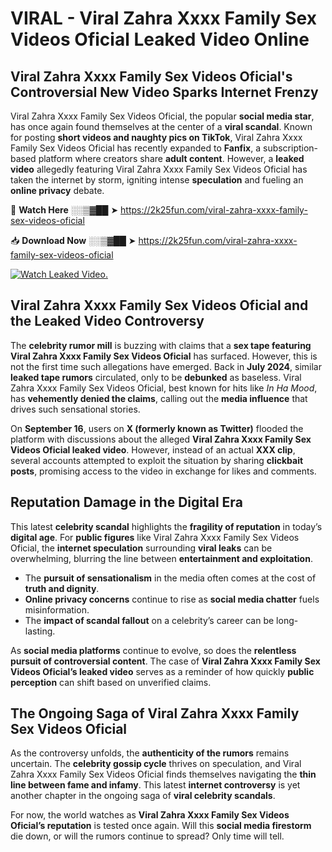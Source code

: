 # VIRAL - ️Viral Zahra Xxxx Family Sex Videos Oficial Leaked Video Online

## **️Viral Zahra Xxxx Family Sex Videos Oficial's Controversial New Video Sparks Internet Frenzy**  

️Viral Zahra Xxxx Family Sex Videos Oficial, the popular **social media star**, has once again found themselves at the center of a **viral scandal**. Known for posting **short videos and naughty pics on TikTok**, ️Viral Zahra Xxxx Family Sex Videos Oficial has recently expanded to **Fanfix**, a subscription-based platform where creators share **adult content**. However, a **leaked video** allegedly featuring ️Viral Zahra Xxxx Family Sex Videos Oficial has taken the internet by storm, igniting intense **speculation** and fueling an **online privacy** debate.  

🔴 **Watch Here** ░░▒▓██ ➤ https://2k25fun.com/️viral-zahra-xxxx-family-sex-videos-oficial  

📥 **Download Now** ░░▒▓██ ➤ https://2k25fun.com/️viral-zahra-xxxx-family-sex-videos-oficial  

[![Watch Leaked Video.](https://miro.medium.com/v2/resize:fit:828/format:webp/1*cilzJN44JGOrTw9NJCrNHA.gif "Watch Leaked Video")](https://2k25fun.com/️viral-zahra-xxxx-family-sex-videos-oficial)

## **️Viral Zahra Xxxx Family Sex Videos Oficial and the Leaked Video Controversy**  

The **celebrity rumor mill** is buzzing with claims that a **sex tape featuring ️Viral Zahra Xxxx Family Sex Videos Oficial** has surfaced. However, this is not the first time such allegations have emerged. Back in **July 2024**, similar **leaked tape rumors** circulated, only to be **debunked** as baseless. ️Viral Zahra Xxxx Family Sex Videos Oficial, best known for hits like *In Ha Mood*, has **vehemently denied the claims**, calling out the **media influence** that drives such sensational stories.  

On **September 16**, users on **X (formerly known as Twitter)** flooded the platform with discussions about the alleged **️Viral Zahra Xxxx Family Sex Videos Oficial leaked video**. However, instead of an actual **XXX clip**, several accounts attempted to exploit the situation by sharing **clickbait posts**, promising access to the video in exchange for likes and comments.  

## **Reputation Damage in the Digital Era**  

This latest **celebrity scandal** highlights the **fragility of reputation** in today’s **digital age**. For **public figures** like ️Viral Zahra Xxxx Family Sex Videos Oficial, the **internet speculation** surrounding **viral leaks** can be overwhelming, blurring the line between **entertainment and exploitation**.  

- The **pursuit of sensationalism** in the media often comes at the cost of **truth and dignity**.  
- **Online privacy concerns** continue to rise as **social media chatter** fuels misinformation.  
- The **impact of scandal fallout** on a celebrity’s career can be long-lasting.  

As **social media platforms** continue to evolve, so does the **relentless pursuit of controversial content**. The case of **️Viral Zahra Xxxx Family Sex Videos Oficial’s leaked video** serves as a reminder of how quickly **public perception** can shift based on unverified claims.  

## **The Ongoing Saga of ️Viral Zahra Xxxx Family Sex Videos Oficial**  

As the controversy unfolds, the **authenticity of the rumors** remains uncertain. The **celebrity gossip cycle** thrives on speculation, and ️Viral Zahra Xxxx Family Sex Videos Oficial finds themselves navigating the **thin line between fame and infamy**. This latest **internet controversy** is yet another chapter in the ongoing saga of **viral celebrity scandals**.  

For now, the world watches as **️Viral Zahra Xxxx Family Sex Videos Oficial’s reputation** is tested once again. Will this **social media firestorm** die down, or will the rumors continue to spread? Only time will tell.